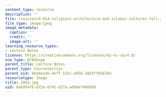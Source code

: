 ```yaml
---
content_type: resource
description: ''
file: /courses/4-614-religious-architecture-and-islamic-cultures-fall-2002/8de954fb672e6742d27aad69e7480589_2063.jpg
file_type: image/jpeg
image_metadata:
  caption: ''
  credit: ''
  image-alt: ''
learning_resource_types:
- Lecture Notes
license: https://creativecommons.org/licenses/by-nc-sa/4.0/
ocw_type: OCWImage
parent_title: Lecture Notes
parent_type: CourseSection
parent_uid: 68abeaab-4eff-532c-e858-18d3ffb567bd
resourcetype: Image
title: 2063.jpg
uid: 8de954fb-672e-6742-d27a-ad69e7480589
---
```

